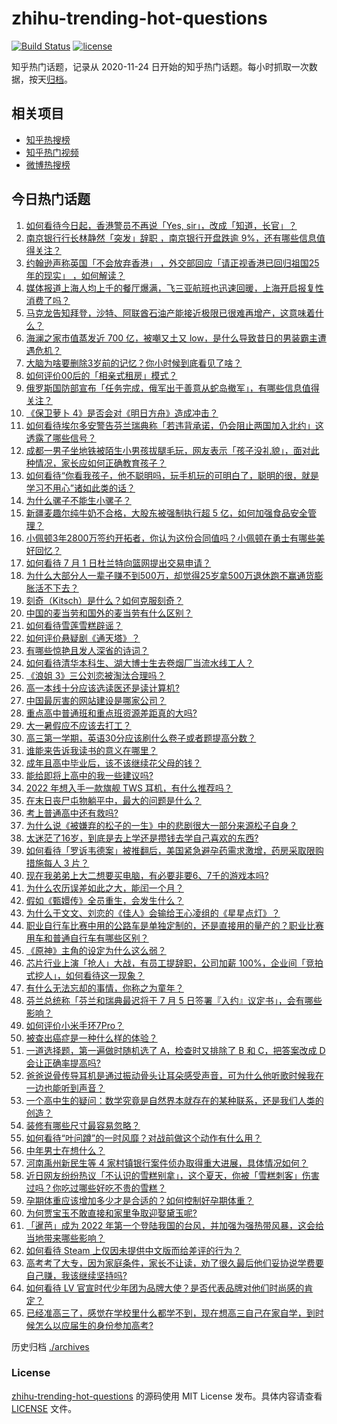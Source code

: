 # zhihu-trending-hot-questions

[![Build Status](https://github.com/justjavac/zhihu-trending-hot-questions/workflows/ci/badge.svg?branch=master)](https://github.com/justjavac/zhihu-trending-hot-questions/actions)
[![license](https://img.shields.io/github/license/justjavac/zhihu-trending-hot-questions)](https://github.com/justjavac/zhihu-trending-hot-questions/blob/master/LICENSE)

知乎热门话题，记录从 2020-11-24 日开始的知乎热门话题。每小时抓取一次数据，按天[归档](./archives)。

## 相关项目

- [知乎热搜榜](https://github.com/justjavac/zhihu-trending-top-search)
- [知乎热门视频](https://github.com/justjavac/zhihu-trending-hot-video)
- [微博热搜榜](https://github.com/justjavac/weibo-trending-hot-search)

## 今日热门话题

<!-- BEGIN -->
<!-- 最后更新时间 Sat Jul 02 2022 06:19:14 GMT+0800 (China Standard Time) -->

1. [如何看待今日起，香港警员不再说「Yes, sir」，改成「知道，长官」？](https://www.zhihu.com/question/540836492)
1. [南京银行行长林静然「突发」辞职 ，南京银行开盘跌逾 9%，还有哪些信息值得关注？](https://www.zhihu.com/question/540762423)
1. [约翰逊声称英国「不会放弃香港」 ，外交部回应「请正视香港已回归祖国25年的现实」 ，如何解读？](https://www.zhihu.com/question/540984078)
1. [媒体报道上海人均上千的餐厅爆满，飞三亚航班也迅速回暖，上海开启报复性消费了吗？](https://www.zhihu.com/question/540572641)
1. [马克龙告知拜登，沙特、阿联酋石油产能接近极限已很难再增产，这意味着什么？](https://www.zhihu.com/question/540582338)
1. [海澜之家市值蒸发近 700 亿，被嘲又土又 low，是什么导致昔日的男装霸主遭遇危机？](https://www.zhihu.com/question/540741564)
1. [大脑为啥要删除3岁前的记忆？你小时候到底看见了啥？](https://www.zhihu.com/question/518355959)
1. [如何评价00后的「相亲式租房」模式？](https://www.zhihu.com/question/540931145)
1. [俄罗斯国防部宣布「任务完成，俄军出于善意从蛇岛撤军」，有哪些信息值得关注？](https://www.zhihu.com/question/540790714)
1. [《保卫萝卜 4》是否会对《明日方舟》造成冲击？](https://www.zhihu.com/question/540742655)
1. [如何看待埃尔多安警告芬兰瑞典称「若违背承诺，仍会阻止两国加入北约」这透露了哪些信号？](https://www.zhihu.com/question/540953490)
1. [成都一男子坐地铁被陌生小男孩拔腿毛玩，网友表示「孩子没礼貌」，面对此种情况，家长应如何正确教育孩子？](https://www.zhihu.com/question/540733259)
1. [如何看待“你看我孩子，他不聪明吗，玩手机玩的可明白了，聪明的很，就是学习不用心”诸如此类的话？](https://www.zhihu.com/question/540719007)
1. [为什么骡子不能生小骡子？](https://www.zhihu.com/question/540286511)
1. [新疆麦趣尔纯牛奶不合格，大股东被强制执行超 5 亿，如何加强食品安全管理？](https://www.zhihu.com/question/540809854)
1. [小佩顿3年2800万签约开拓者，你认为这份合同值吗？小佩顿在勇士有哪些美好回忆？](https://www.zhihu.com/question/541001909)
1. [如何看待 7 月 1 日杜兰特向篮网提出交易申请？](https://www.zhihu.com/question/540900146)
1. [为什么大部分人一辈子赚不到500万，却觉得25岁拿500万退休跑不赢通货膨胀活不下去？](https://www.zhihu.com/question/431742535)
1. [刻奇（Kitsch）是什么？如何克服刻奇？](https://www.zhihu.com/question/27039705)
1. [中国的麦当劳和国外的麦当劳有什么区别？](https://www.zhihu.com/question/472533682)
1. [如何看待雪莲雪糕辟谣？](https://www.zhihu.com/question/540751023)
1. [如何评价悬疑剧《通天塔》？](https://www.zhihu.com/question/539070694)
1. [有哪些惊艳且发人深省的诗词？](https://www.zhihu.com/question/329736204)
1. [如何看待清华本科生、湖大博士生去卷烟厂当流水线工人？](https://www.zhihu.com/question/540827549)
1. [《浪姐 3》三公刘恋被淘汰合理吗？](https://www.zhihu.com/question/540939558)
1. [高一本线十分应该选读医还是读计算机?](https://www.zhihu.com/question/540843928)
1. [中国最厉害的网站建设是哪家公司？](https://www.zhihu.com/question/22810354)
1. [重点高中普通班和重点班资源差距真的大吗?](https://www.zhihu.com/question/540968154)
1. [大一暑假应不应该去打工？](https://www.zhihu.com/question/540844230)
1. [高三第一学期，英语30分应该刷什么卷子或者题提高分数？](https://www.zhihu.com/question/539601925)
1. [谁能来告诉我读书的意义在哪里？](https://www.zhihu.com/question/540744346)
1. [成年且高中毕业后，该不该继续花父母的钱？](https://www.zhihu.com/question/540899743)
1. [能给即将上高中的我一些建议吗?](https://www.zhihu.com/question/540958492)
1. [2022 年想入手一款旗舰 TWS 耳机，有什么推荐吗？](https://www.zhihu.com/question/515605457)
1. [在末日丧尸屯物躺平中，最大的问题是什么？](https://www.zhihu.com/question/524061596)
1. [考上普通高中还有救吗?](https://www.zhihu.com/question/539542765)
1. [为什么说《被嫌弃的松子的一生》中的悲剧很大一部分来源松子自身？](https://www.zhihu.com/question/534551718)
1. [太迷茫了16岁，到底是去上学还是攒钱去学自己喜欢的东西?](https://www.zhihu.com/question/535647018)
1. [如何看待「罗诉韦德案」被推翻后，美国紧急避孕药需求激增，药房采取限购措施每人 3 片？](https://www.zhihu.com/question/540313493)
1. [现在我弟弟上大二想要买电脑，有必要非要6、7千的游戏本吗?](https://www.zhihu.com/question/540811623)
1. [为什么农历误差如此之大，能闰一个月？](https://www.zhihu.com/question/514307216)
1. [假如《甄嬛传》全员重生，会发生什么？](https://www.zhihu.com/question/475022131)
1. [为什么于文文、刘恋的《佳人》会输给王心凌组的《星星点灯》？](https://www.zhihu.com/question/540939045)
1. [职业自行车比赛中用的公路车是单独定制的，还是直接用的量产的？职业比赛用车和普通自行车有哪些区别？](https://www.zhihu.com/question/534561492)
1. [《原神》主角的设定为什么这么弱？](https://www.zhihu.com/question/540561063)
1. [芯片行业上演「抢人」大战，有员工提辞职，公司加薪 100%，企业间「竞拍式挖人」，如何看待这一现象？](https://www.zhihu.com/question/540908367)
1. [有什么无法忘却的事情，你称之为童年？](https://www.zhihu.com/question/307539671)
1. [芬兰总统称「芬兰和瑞典最迟将于 7 月 5 日签署『入约』议定书」，会有哪些影响？](https://www.zhihu.com/question/540701392)
1. [如何评价小米手环7Pro？](https://www.zhihu.com/question/540723954)
1. [被查出癌症是一种什么样的体验？](https://www.zhihu.com/question/316703481)
1. [一道选择题，第一遍做时随机选了 A，检查时又排除了 B 和 C，把答案改成 D 会让正确率提高吗?](https://www.zhihu.com/question/539113539)
1. [爸爸说骨传导耳机是通过振动骨头让耳朵感受声音，可为什么他听歌时候我在一边也能听到声音？](https://www.zhihu.com/question/532883133)
1. [一个高中生的疑问：数学究竟是自然界本就存在的某种联系，还是我们人类的创造？](https://www.zhihu.com/question/530184935)
1. [装修有哪些尺寸最容易忽略？](https://www.zhihu.com/question/538709685)
1. [如何看待“叶问蹲”的一时风靡？对战前做这个动作有什么用？](https://www.zhihu.com/question/540713893)
1. [中年男士在想什么？](https://www.zhihu.com/question/50101909)
1. [河南禹州新民生等 4 家村镇银行案件侦办取得重大进展，具体情况如何？](https://www.zhihu.com/question/540945067)
1. [近日网友纷纷热议「不认识的雪糕别拿」，这个夏天，你被「雪糕刺客」伤害过吗？你吃过哪些好吃不贵的雪糕？](https://www.zhihu.com/question/540309311)
1. [孕期体重应该增加多少才是合适的？如何控制好孕期体重？](https://www.zhihu.com/question/529014207)
1. [为何贾宝玉不敢直接和家里争取迎娶黛玉呢?](https://www.zhihu.com/question/526483802)
1. [「暹芭」成为 2022 年第一个登陆我国的台风，并加强为强热带风暴，这会给当地带来哪些影响？](https://www.zhihu.com/question/540732527)
1. [如何看待 Steam 上仅因未提供中文版而给差评的行为？](https://www.zhihu.com/question/267172634)
1. [高考考了大专，因为家庭条件，家长不让读，劝了很久最后他们妥协说学费要自己赚，我该继续坚持吗?](https://www.zhihu.com/question/540900644)
1. [如何看待 LV 官宣时代少年团为品牌大使？是否代表品牌对他们时尚感的肯定？](https://www.zhihu.com/question/539370171)
1. [已经准高三了，感觉在学校里什么都学不到，现在想高三自己在家自学，到时候怎么以应届生的身份参加高考?](https://www.zhihu.com/question/540969097)

<!-- END -->

历史归档 [./archives](./archives)

### License

[zhihu-trending-hot-questions](https://github.com/justjavac/zhihu-trending-hot-questions)
的源码使用 MIT License 发布。具体内容请查看 [LICENSE](./LICENSE) 文件。
